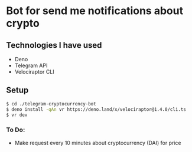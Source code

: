 # Bot for send me notifications about crypto

## Technologies I have used

 - Deno
 - Telegram API
 - Velociraptor CLI

## Setup

```bash
$ cd ./telegram-cryptocurrency-bot
$ deno install -qAn vr https://deno.land/x/velociraptor@1.4.0/cli.ts
$ vr dev
```

### To Do:

 - Make request every 10 minutes about cryptocurrency (DAI) for price
